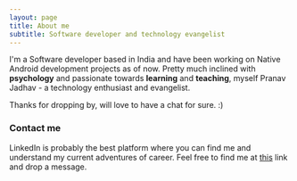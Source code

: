 ```yaml
---
layout: page
title: About me
subtitle: Software developer and technology evangelist
---
```


I'm a Software developer based in India and have been working on Native Android development projects as of now.
Pretty much inclined with **psychology** and passionate towards **learning** and **teaching**, myself Pranav Jadhav - a technology enthusiast and evangelist.

Thanks for dropping by, will love to have a chat for sure. :)

### Contact me

LinkedIn is probably the best platform where you can find me and understand my current adventures of career. Feel free to find me at [this](https://www.linkedin.com/in/pranav-jadhav-94534b114/) link and drop a message.
